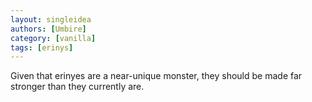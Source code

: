 ```yaml
---
layout: singleidea
authors: [Umbire]
category: [vanilla]
tags: [erinys]
---
```

Given that erinyes are a near-unique monster, they should be made far stronger
than they currently are.
